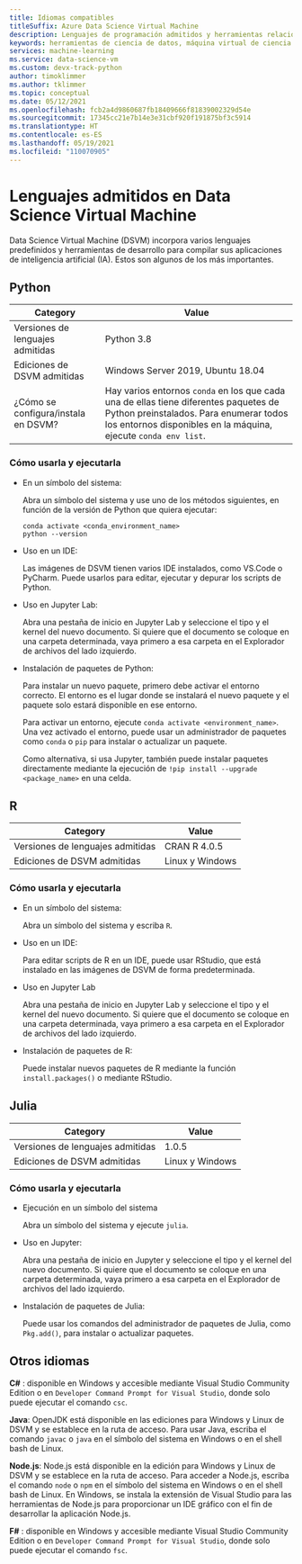 ```yaml
---
title: Idiomas compatibles
titleSuffix: Azure Data Science Virtual Machine
description: Lenguajes de programación admitidos y herramientas relacionadas que se instalaron previamente en Data Science Virtual Machine.
keywords: herramientas de ciencia de datos, máquina virtual de ciencia de datos, herramientas para la ciencia de datos, ciencia de datos de linux
services: machine-learning
ms.service: data-science-vm
ms.custom: devx-track-python
author: timoklimmer
ms.author: tklimmer
ms.topic: conceptual
ms.date: 05/12/2021
ms.openlocfilehash: fcb2a4d9860687fb18409666f81839002329d54e
ms.sourcegitcommit: 17345cc21e7b14e3e31cbf920f191875bf3c5914
ms.translationtype: HT
ms.contentlocale: es-ES
ms.lasthandoff: 05/19/2021
ms.locfileid: "110070905"
---
```

# <a name="languages-supported-on-the-data-science-virtual-machine"></a>Lenguajes admitidos en Data Science Virtual Machine 

Data Science Virtual Machine (DSVM) incorpora varios lenguajes predefinidos y herramientas de desarrollo para compilar sus aplicaciones de inteligencia artificial (IA). Estos son algunos de los más importantes.

## <a name="python"></a>Python

| Category | Value |
|--|--|
| Versiones de lenguajes admitidas | Python 3.8 |
| Ediciones de DSVM admitidas | Windows Server 2019, Ubuntu 18.04 |
| ¿Cómo se configura/instala en DSVM? | Hay varios entornos `conda` en los que cada una de ellas tiene diferentes paquetes de Python preinstalados. Para enumerar todos los entornos disponibles en la máquina, ejecute `conda env list`. |

### <a name="how-to-use-and-run-it"></a>Cómo usarla y ejecutarla

* En un símbolo del sistema:

  Abra un símbolo del sistema y use uno de los métodos siguientes, en función de la versión de Python que quiera ejecutar:

    ```
    conda activate <conda_environment_name>
    python --version
    ```
    
* Uso en un IDE:

  Las imágenes de DSVM tienen varios IDE instalados, como VS.Code o PyCharm. Puede usarlos para editar, ejecutar y depurar los scripts de Python.

* Uso en Jupyter Lab:

  Abra una pestaña de inicio en Jupyter Lab y seleccione el tipo y el kernel del nuevo documento. Si quiere que el documento se coloque en una carpeta determinada, vaya primero a esa carpeta en el Explorador de archivos del lado izquierdo.

* Instalación de paquetes de Python:

  Para instalar un nuevo paquete, primero debe activar el entorno correcto. El entorno es el lugar donde se instalará el nuevo paquete y el paquete solo estará disponible en ese entorno.

  Para activar un entorno, ejecute `conda activate <environment_name>`. Una vez activado el entorno, puede usar un administrador de paquetes como `conda` o `pip` para instalar o actualizar un paquete.

  Como alternativa, si usa Jupyter, también puede instalar paquetes directamente mediante la ejecución de `!pip install --upgrade <package_name>` en una celda.

## <a name="r"></a>R

| Category | Value |
|--|--|
| Versiones de lenguajes admitidas | CRAN R 4.0.5 |
| Ediciones de DSVM admitidas | Linux y Windows |

### <a name="how-to-use-and-run-it"></a>Cómo usarla y ejecutarla

* En un símbolo del sistema:

  Abra un símbolo del sistema y escriba `R`.

* Uso en un IDE:

  Para editar scripts de R en un IDE, puede usar RStudio, que está instalado en las imágenes de DSVM de forma predeterminada.

* Uso en Jupyter Lab

  Abra una pestaña de inicio en Jupyter Lab y seleccione el tipo y el kernel del nuevo documento. Si quiere que el documento se coloque en una carpeta determinada, vaya primero a esa carpeta en el Explorador de archivos del lado izquierdo.

* Instalación de paquetes de R:

  Puede instalar nuevos paquetes de R mediante la función `install.packages()` o mediante RStudio.

## <a name="julia"></a>Julia

| Category | Value |
| ------------- | ------------- |
| Versiones de lenguajes admitidas | 1.0.5 |
| Ediciones de DSVM admitidas      | Linux y Windows     |


### <a name="how-to-use-and-run-it"></a>Cómo usarla y ejecutarla    

* Ejecución en un símbolo del sistema

  Abra un símbolo del sistema y ejecute `julia`.

* Uso en Jupyter:

  Abra una pestaña de inicio en Jupyter y seleccione el tipo y el kernel del nuevo documento. Si quiere que el documento se coloque en una carpeta determinada, vaya primero a esa carpeta en el Explorador de archivos del lado izquierdo.

* Instalación de paquetes de Julia:

  Puede usar los comandos del administrador de paquetes de Julia, como `Pkg.add()`, para instalar o actualizar paquetes.


## <a name="other-languages"></a>Otros idiomas

**C#** : disponible en Windows y accesible mediante Visual Studio Community Edition o en `Developer Command Prompt for Visual Studio`, donde solo puede ejecutar el comando `csc`.

**Java**: OpenJDK está disponible en las ediciones para Windows y Linux de DSVM y se establece en la ruta de acceso. Para usar Java, escriba el comando `javac` o `java` en el símbolo del sistema en Windows o en el shell bash de Linux.

**Node.js**: Node.js está disponible en la edición para Windows y Linux de DSVM y se establece en la ruta de acceso. Para acceder a Node.js, escriba el comando `node` o `npm` en el símbolo del sistema en Windows o en el shell bash de Linux. En Windows, se instala la extensión de Visual Studio para las herramientas de Node.js para proporcionar un IDE gráfico con el fin de desarrollar la aplicación Node.js.

**F#** : disponible en Windows y accesible mediante Visual Studio Community Edition o en `Developer Command Prompt for Visual Studio`, donde solo puede ejecutar el comando `fsc`.
